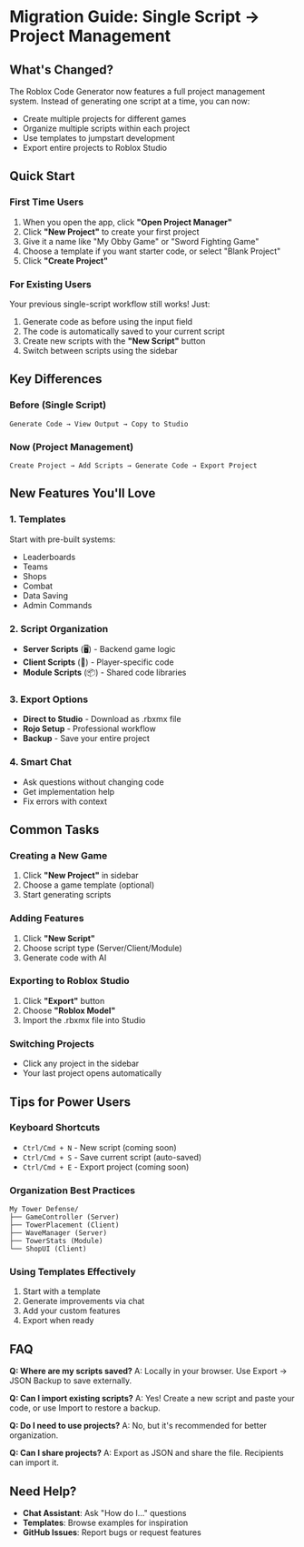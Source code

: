 # Migration Guide: Single Script → Project Management

## What's Changed?

The Roblox Code Generator now features a full project management system. Instead of generating one script at a time, you can now:
- Create multiple projects for different games
- Organize multiple scripts within each project
- Use templates to jumpstart development
- Export entire projects to Roblox Studio

## Quick Start

### First Time Users
1. When you open the app, click **"Open Project Manager"**
2. Click **"New Project"** to create your first project
3. Give it a name like "My Obby Game" or "Sword Fighting Game"
4. Choose a template if you want starter code, or select "Blank Project"
5. Click **"Create Project"**

### For Existing Users
Your previous single-script workflow still works! Just:
1. Generate code as before using the input field
2. The code is automatically saved to your current script
3. Create new scripts with the **"New Script"** button
4. Switch between scripts using the sidebar

## Key Differences

### Before (Single Script)
```
Generate Code → View Output → Copy to Studio
```

### Now (Project Management)
```
Create Project → Add Scripts → Generate Code → Export Project
```

## New Features You'll Love

### 1. **Templates** 
Start with pre-built systems:
- Leaderboards
- Teams
- Shops
- Combat
- Data Saving
- Admin Commands

### 2. **Script Organization**
- **Server Scripts** (🖥️) - Backend game logic
- **Client Scripts** (👤) - Player-specific code
- **Module Scripts** (📦) - Shared code libraries

### 3. **Export Options**
- **Direct to Studio** - Download as .rbxmx file
- **Rojo Setup** - Professional workflow
- **Backup** - Save your entire project

### 4. **Smart Chat**
- Ask questions without changing code
- Get implementation help
- Fix errors with context

## Common Tasks

### Creating a New Game
1. Click **"New Project"** in sidebar
2. Choose a game template (optional)
3. Start generating scripts

### Adding Features
1. Click **"New Script"** 
2. Choose script type (Server/Client/Module)
3. Generate code with AI

### Exporting to Roblox Studio
1. Click **"Export"** button
2. Choose **"Roblox Model"**
3. Import the .rbxmx file into Studio

### Switching Projects
- Click any project in the sidebar
- Your last project opens automatically

## Tips for Power Users

### Keyboard Shortcuts
- `Ctrl/Cmd + N` - New script (coming soon)
- `Ctrl/Cmd + S` - Save current script (auto-saved)
- `Ctrl/Cmd + E` - Export project (coming soon)

### Organization Best Practices
```
My Tower Defense/
├── GameController (Server)
├── TowerPlacement (Client)
├── WaveManager (Server)
├── TowerStats (Module)
└── ShopUI (Client)
```

### Using Templates Effectively
1. Start with a template
2. Generate improvements via chat
3. Add your custom features
4. Export when ready

## FAQ

**Q: Where are my scripts saved?**
A: Locally in your browser. Use Export → JSON Backup to save externally.

**Q: Can I import existing scripts?**
A: Yes! Create a new script and paste your code, or use Import to restore a backup.

**Q: Do I need to use projects?**
A: No, but it's recommended for better organization.

**Q: Can I share projects?**
A: Export as JSON and share the file. Recipients can import it.

## Need Help?

- **Chat Assistant**: Ask "How do I..." questions
- **Templates**: Browse examples for inspiration
- **GitHub Issues**: Report bugs or request features